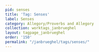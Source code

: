 ```yaml
---
pid: senses
title: 'Tag: Senses'
label: Senses
category: Allegory/Proverbs and Allegory
collection: worktags_janbrueghel
layout: tagpage_janbrueghel
order: '150'
permalink: "/janbrueghel/tags/senses/"
---
```

